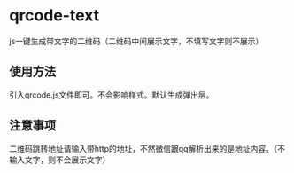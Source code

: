 # qrcode-text
js一键生成带文字的二维码（二维码中间展示文字，不填写文字则不展示）
## 使用方法
引入qrcode.js文件即可。不会影响样式。默认生成弹出层。
## 注意事项
二维码跳转地址请输入带http的地址，不然微信跟qq解析出来的是地址内容。（不输入文字，则不会展示文字）
